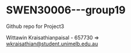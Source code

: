 # SWEN30006---group19
Github repo for Project3

Wittawin Kraisathianpaisal - 657730
=> wkraisathian@student.unimelb.edu.au

